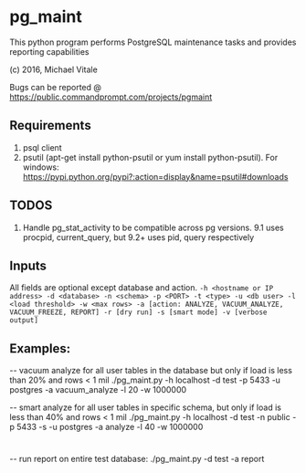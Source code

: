 # pg_maint
This python program performs PostgreSQL maintenance tasks and provides reporting capabilities

(c) 2016, Michael Vitale

Bugs can be reported @ https://public.commandprompt.com/projects/pgmaint

## Requirements
1. psql client 
2. psutil (apt-get install python-psutil or yum install python-psutil). 
For windows: https://pypi.python.org/pypi?:action=display&name=psutil#downloads

## TODOS
1. Handle pg_stat_activity to be compatible across pg versions. 
9.1 uses procpid, current_query, but 9.2+ uses pid, query respectively

## Inputs
All fields are optional except database and action.
`-h <hostname or IP address> -d <database> -n <schema> -p <PORT> -t <type> -u <db user> -l <load threshold> -w <max rows> -a [action: ANALYZE, VACUUM_ANALYZE, VACUUM_FREEZE, REPORT] -r [dry run] -s [smart mode] -v [verbose output]`

## Examples:
-- vacuum analyze for all user tables in the database but only if load is less than 20% and rows < 1 mil
./pg_maint.py -h localhost -d test -p 5433 -u postgres -a vacuum_analyze -l 20 -w 1000000
 
-- smart analyze for all user tables in specific schema, but only if load is less than 40% and rows < 1 mil
./pg_maint.py -h localhost -d test -n public -p 5433 -s -u postgres -a analyze -l 40 -w 1000000 
#
-- run report on entire test database:
./pg_maint.py -d test -a report

